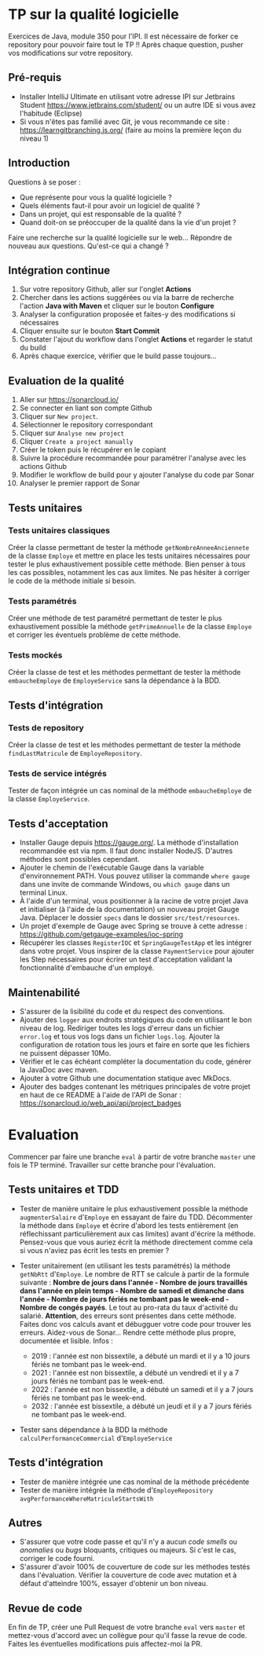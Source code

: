 # TP sur la qualité logicielle

Exercices de Java, module 350 pour l'IPI. Il est nécessaire de forker ce repository pour pouvoir faire tout le TP !! Après chaque question, pusher vos modifications sur votre repository.

## Pré-requis

- Installer IntelliJ Ultimate en utilisant votre adresse IPI sur Jetbrains Student https://www.jetbrains.com/student/
ou un autre IDE si vous avez l'habitude (Eclipse)
- Si vous n'êtes pas familié avec Git, je vous recommande ce site : https://learngitbranching.js.org/ (faire au moins la première leçon du niveau 1)

## Introduction

Questions à se poser : 
- Que représente pour vous la qualité logicielle ?
- Quels éléments faut-il pour avoir un logiciel de qualité ?
- Dans un projet, qui est responsable de la qualité ?
- Quand doit-on se préoccuper de la qualité dans la vie d'un projet ?

Faire une recherche sur la qualité logicielle sur le web...
Répondre de nouveau aux questions. Qu'est-ce qui a changé ?

## Intégration continue

   1.	Sur votre repository Github, aller sur l'onglet **Actions**
   2.	Chercher dans les actions suggérées ou via la barre de recherche l'action **Java with Maven** et cliquer sur le bouton **Configure**
   3.	Analyser la configuration proposée et faites-y des modifications si nécessaires
   4.	Cliquer ensuite sur le bouton **Start Commit**
   5.	Constater l'ajout du workflow dans l'onglet **Actions** et regarder le statut du build
   6. Après chaque exercice, vérifier que le build passe toujours...
 
## Evaluation de la qualité

   1.	Aller sur https://sonarcloud.io/
   2.	Se connecter en liant son compte Github 
   3.	Cliquer sur `New project`.
   4.	Sélectionner le repository correspondant
   5.	Cliquer sur `Analyse new project`
   6.	Cliquer `Create a project manually`
   7.	Créer le token puis le récupérer en le copiant
   8.	Suivre la procédure recommandée pour paramétrer l'analyse avec les actions Github
   9.	Modifier le workflow de build pour y ajouter l'analyse du code par Sonar
   10. Analyser le premier rapport de Sonar


## Tests unitaires

### Tests unitaires classiques

Créer la classe permettant de tester la méthode `getNombreAnneeAnciennete` de la classe `Employe` et mettre en place les tests unitaires nécessaires pour tester le plus exhaustivement possible cette méthode. Bien penser à tous les cas possibles, notamment les cas aux limites. Ne pas hésiter à corriger le code de la méthode initiale si besoin.

### Tests paramétrés

Créer une méthode de test paramétré permettant de tester le plus exhaustivement possible la méthode `getPrimeAnnuelle` de la classe `Employe` et corriger les éventuels problème de cette méthode.

### Tests mockés

Créer la classe de test et les méthodes permettant de tester la méthode `embaucheEmploye` de `EmployeService` sans la dépendance à la BDD.

## Tests d'intégration

### Tests de repository

Créer la classe de test et les méthodes permettant de tester la méthode `findLastMatricule` de `EmployeRepository`.

### Tests de service intégrés

Tester de façon intégrée un cas nominal de la méthode `embaucheEmploye` de la classe `EmployeService`.

## Tests d'acceptation

- Installer Gauge depuis https://gauge.org/. La méthode d'installation recommandée est via npm. Il faut donc installer NodeJS. D'autres méthodes sont possibles cependant. 
- Ajouter le chemin de l'exécutable Gauge dans la variable d'environnement PATH. Vous pouvez utiliser la commande `where gauge` dans une invite de commande Windows, ou `which gauge` dans un terminal Linux.
- À l'aide d'un terminal, vous positionner à la racine de votre projet Java et initialiser (à l'aide de la documentation) un nouveau projet Gauge Java. Déplacer le dossier `specs` dans le dossier `src/test/resources`.
- Un projet d'exemple de Gauge avec Spring se trouve à cette adresse : https://github.com/getgauge-examples/ioc-spring
- Récupérer les classes `RegisterIOC` et `SpringGaugeTestApp` et les intégrer dans votre projet. Vous inspirer de la classe `PaymentService` pour ajouter les Step nécessaires pour écrirer un test d'acceptation validant la fonctionnalité d'embauche d'un employé.

## Maintenabilité

- S'assurer de la lisibilité du code et du respect des conventions.
- Ajouter des `logger` aux endroits stratégiques du code en utilisant le bon niveau de log. Rediriger toutes les logs d'erreur dans un fichier `error.log` et tous vos logs dans un fichier `logs.log`. Ajouter la configuration de rotation tous les jours et faire en sorte que les fichiers ne puissent dépasser 10Mo.
- Vérifier et le cas échéant compléter la documentation du code, générer la JavaDoc avec maven.
- Ajouter à votre Github une documentation statique avec MkDocs.
- Ajouter des badges contenant les métriques principales de votre projet en haut de ce README à l'aide de l'API de Sonar : https://sonarcloud.io/web_api/api/project_badges

# Evaluation

Commencer par faire une branche `eval` à partir de votre branche `master` une fois le TP terminé. Travailler sur cette branche pour l'évaluation.

## Tests unitaires et TDD

- Tester de manière unitaire le plus exhaustivement possible la méthode `augmenterSalaire` d'`Employe` en essayant de faire du TDD. Décommenter la méthode dans `Employe` et écrire d'abord les tests entièrement (en réflechissant particulièrement aux cas limites) avant d'écrire la méthode. Pensez-vous que vous auriez écrit la méthode directement comme cela si vous n'aviez pas écrit les tests en premier ?
- Tester unitairement (en utilisant les tests paramétrés) la méthode `getNbRtt` d'`Employe`. Le nombre de RTT se calcule à partir de la formule suivante : **Nombre de jours dans l'année - Nombre de jours travaillés dans l'année en plein temps - Nombre de samedi et dimanche dans l'année - Nombre de jours fériés ne tombant pas le week-end - Nombre de congés payés**. Le tout au pro-rata du taux d'activité du salarié. **Attention**, des erreurs sont présentes dans cette méthode. Faites donc vos calculs avant et débugguer votre code pour trouver les erreurs. Aidez-vous de Sonar... Rendre cette méthode plus propre, documentée et lisible.
Infos : 
  - 2019 : l'année est non bissextile, a débuté un mardi et il y a 10 jours fériés ne tombant pas le week-end.
  - 2021 : l'année est non bissextile, a débuté un vendredi et il y a 7 jours fériés ne tombant pas le week-end.
  - 2022 : l'année est non bissextile, a débuté un samedi et il y a 7 jours fériés ne tombant pas le week-end.
  - 2032 : l'année est bissextile, a débuté un jeudi et il y a 7 jours fériés ne tombant pas le week-end.

- Tester sans dépendance à la BDD la méthode `calculPerformanceCommercial` d'`EmployeService`

## Tests d'intégration

- Tester de manière intégrée une cas nominal de la méthode précédente
- Tester de manière intégrée la méthode d'`EmployeRepository` `avgPerformanceWhereMatriculeStartsWith`

## Autres

- S'assurer que votre code passe et qu'il n'y a aucun *code smells* ou *anomalies* ou *bugs* bloquants, critiques ou majeurs. Si c'est le cas, corriger le code fourni.
- S'assurer d'avoir 100% de couverture de code sur les méthodes testés dans l'évaluation. Vérifier la couverture de code avec mutation et à défaut d'atteindre 100%, essayer d'obtenir un bon niveau.

## Revue de code

En fin de TP, créer une Pull Request de votre branche `eval` vers `master` et mettez-vous d'accord avec un collègue pour qu'il fasse la revue de code. Faites les éventuelles modifications puis affectez-moi la PR.

